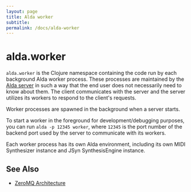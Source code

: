 ```yaml
---
layout: page
title: Alda worker
subtitle: 
permalink: /docs/alda-worker
---
```


# alda.worker

`alda.worker` is the Clojure namespace containing the code run by each background Alda worker process. These processes are maintained by the [Alda server](../docs/alda-server) in such a way that the end user does not necessarily need to know about them. The client communicates with the server and the server utilizes its workers to respond to the client's requests.

Worker processes are spawned in the background when a server starts.

To start a worker in the foreground for development/debugging purposes, you can run `alda -p 12345 worker`, where `12345` is the port number of the backend port used by the server to communicate with its workers.

Each worker process has its own Alda environment, including its own MIDI Synthesizer instance and JSyn SynthesisEngine instance.

## See Also

* [ZeroMQ Architecture](../docs/zeromq-architecture)
